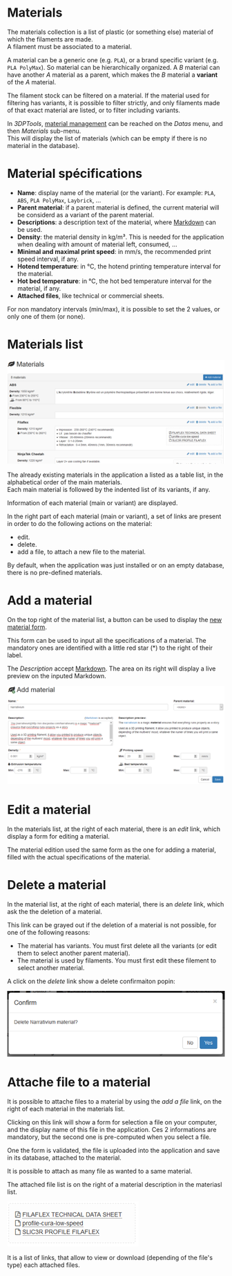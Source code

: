 # Materials

The materials collection is a list of plastic (or something else) material of which the filaments are made.  
A filament must be associated to a material. 

A material can be a generic one (e.g. `PLA`), or a brand specific variant (e.g. `PLA PolyMax`). So material can be 
hierarchically organized. A *B* material can have another *A* material as a parent, which makes the *B* material a **variant** 
of the *A* material.

The filament stock can be filtered on a material. If the material used for filtering has variants, it is possible to 
filter strictly, and only filaments made of that exact material are listed, or to filter including variants. 

In *3DPTools*, [material management](/material) can be reached on the *Datas* menu, and then *Materials* sub-menu.  
This will display the list of materials (which can be empty if there is no material in the database). 

# Material spécifications

- **Name**: display name of the material (or the variant). For example: `PLA`, `ABS`, `PLA PolyMax`, `Laybrick`, ...
- **Parent material**: if a parent material is defined, the current material will be considerd as a variant of the parent material.
- **Descriptions**: a description text of the material, where [Markdown](/doc/en/markdown.md) can be used.
- **Density**: the material density in kg/m³. This is needed for the application when dealing with amount of material left, consumed, ...
- **Minimal and maximal print speed**: in mm/s, the recommended print speed interval, if any.
- **Hotend temperature**: in °C, the hotend printing temperature interval for the material.
- **Hot bed temperature**: in °C, the hot bed temperature interval for the material, if any.
- **Attached files**, like technical or commercial sheets.

For non mandatory intervals (min/max), it is possible to set the 2 values, or only one of them (or none).
 
# Materials list

![Materials list](doc/en/materials/materials.png "Example of a materials list in the application")

The already existing materials in the application a listed as a table list, in the alphabetical order of the main materials.  
Each main material is followed by the indented list of its variants, if any.

Information of each material (main or variant) are displayed.

In the right part of each material (main or variant), a set of links are present in order to do the following actions on 
the material:

- edit.
- delete.
- add a file, to attach a new file to the material.

By default, when the application was just installed or on an empty database, there is no pre-defined materials.

# Add a material

On the top right of the material list, a button can be used to display the [new material form](/material/add).

This form can be used to input all the specifications of a material. The mandatory ones are identified with a little 
red star (*) to the right of their label.  

The *Description* accept [Markdown](/doc/en/markdown.md). The area on its right will display a live preview on the inputed 
Markdown.

![Ajout d'une matière](doc/en/materials/add_material.png "Example of adding a material")

# Edit a material

In the materials list, at the right of each material, there is an *edit* link, which display a form for editing a material.

The material edition used the same form as the one for adding a material, filled with the actual specifications of the material.

# Delete a material

In the material list,  at the right of each material, there is an *delete* link, which ask the the deletion of a material.

This link can be grayed out if the deletion of a material is not possible, for one of the following reasons:
 - The material has variants. You must first delete all the variants (or edit them to select another parent material).
 - The material is used by filaments. You must first edit these filement to select another material.

A click on the *delete* link show a delete confirmaiton popin: 

![Delete confirmation for a material](doc/en/materials/delete_material_confirmation.png "Delete material confirmation popin")

# Attache file to a material

It is possible to attache files to a material by using the *add a file* link, on the right of each material in the materials list.

Clicking on this link will show a form for selection a file on your computer, and the display name of this file in the 
application. Ces 2 informations are mandatory, but the second one is pre-computed when you select a file.

One the form is validated, the file is uploaded into the application and save in its database, attached to the material.

It is possible to attach as many file as wanted to a same material.

The attached file list is on the right of a material description in the materiasl list.

![Material's attached files](doc/en/materials/material_file_list.png "Material's attached files")

It is a list of links, that allow to view or download (depending of the file's type) each attached files.
